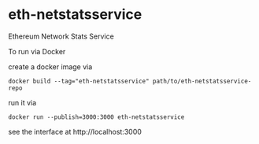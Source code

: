 eth-netstatsservice
============

Ethereum Network Stats Service

To run via Docker

create a docker image via

```
docker build --tag="eth-netstatsservice" path/to/eth-netstatsservice-repo
```

run it via

```
docker run --publish=3000:3000 eth-netstatsservice
```

see the interface at http://localhost:3000

